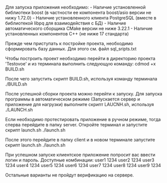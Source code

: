 Для запуска приложения необходимо:
	- Наличие установленной библиотеки boost (в частности ее компонента boost/asio версии не нижу 1.72.0)
	- Наличие установленного клиента PostgreSQL (вместе в библиотекой libpq для взаимодействия с БД)
	- Наличие автоматического сборщика CMake версии не ниже 3.22.1
	- Наличие установленных компонентов C++ (не ниже 17 стандарта)
	
Прежде чем приступать к постройке проекта, необходимо сформировать базу данных. Для этого см. файл sql_sripts.txt

Чтобы построить проект необходимо перейти в директорию проекта 'Testovoe' и из терминала выполнить следующую команду:
	cdmod +x BUILD.sh

После чего запустить скрипт BUILD.sh, используя команду терминала
	./BUILD.sh

После успешной сборки проекта можно перейти к запуску. Для запуска программы в автоматическом режиме (Запускается сервер и приложение для нагрузки) выполните скрипт LAUCNH.sh, используя
	./LAUNCH.sh  
	
Если необходимо протестировать приложение в ручном режиме, тогда сперва перейдите в папку server. Откройте терминал и запустите скрипт launch.sh
	./launch.sh
	
После этого перейдите в папку client и в новом терминале запустите скрипт launch.sh
	./launch.sh
	
При успешном запуске клиентское приложение попросит вас ввести логин и пароль. Доступные комбинации:
	user1 1234
	user2 1234
	user3 1234
	user4 1234
	user5 1234
	user6 1234
	user7 1234
	user8 1234
	user9 1234

Остальные варианты не пройдут верификацию на сервере.


